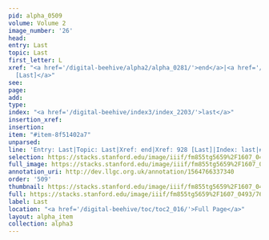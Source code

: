```yaml
---
pid: alpha_0509
volume: Volume 2
image_number: '26'
head: 
entry: Last
topic: Last
first_letter: L
xref: "<a href='/digital-beehive/alpha2/alpha_0281/'>end</a>|<a href='/digital-beehive/toc/toc2_173/'>928
  [Last]</a>"
see: 
page: 
add: 
type: 
index: "<a href='/digital-beehive/index3/index_2203/'>last</a>"
insertion_xref: 
insertion: 
item: "#item-8f51402a7"
unparsed: 
line: 'Entry: Last|Topic: Last|Xref: end|Xref: 928 [Last]|Index: last|#item-8f51402a7'
selection: https://stacks.stanford.edu/image/iiif/fm855tg5659%2F1607_0493/766,2105,2987,363/full/0/default.jpg
full_image: https://stacks.stanford.edu/image/iiif/fm855tg5659%2F1607_0493/full/full/0/default.jpg
annotation_uri: http://dev.llgc.org.uk/annotation/1564766337340
order: '509'
thumbnail: https://stacks.stanford.edu/image/iiif/fm855tg5659%2F1607_0493/766,2105,600,180/250,/0/default.jpg
full: https://stacks.stanford.edu/image/iiif/fm855tg5659%2F1607_0493/766,2105,2987,363/full/0/default.jpg
label: Last
location: "<a href='/digital-beehive/toc/toc2_016/'>Full Page</a>"
layout: alpha_item
collection: alpha3
---
```

